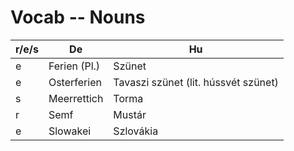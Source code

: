 # Vocab -- Nouns
|r/e/s|De|Hu|
|-----|-----|-----|
|e|Ferien (Pl.)|Szünet|
|e|Osterferien|Tavaszi szünet (lit. hússvét szünet)|
|s|Meerrettich|Torma|
|r|Semf|Mustár|
|e|Slowakei|Szlovákia|
